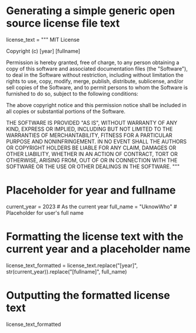 # Generating a simple generic open source license file text

license_text = """
MIT License

Copyright (c) [year] [fullname]

Permission is hereby granted, free of charge, to any person obtaining a copy
of this software and associated documentation files (the "Software"), to deal
in the Software without restriction, including without limitation the rights
to use, copy, modify, merge, publish, distribute, sublicense, and/or sell
copies of the Software, and to permit persons to whom the Software is
furnished to do so, subject to the following conditions:

The above copyright notice and this permission notice shall be included in all
copies or substantial portions of the Software.

THE SOFTWARE IS PROVIDED "AS IS", WITHOUT WARRANTY OF ANY KIND, EXPRESS OR
IMPLIED, INCLUDING BUT NOT LIMITED TO THE WARRANTIES OF MERCHANTABILITY,
FITNESS FOR A PARTICULAR PURPOSE AND NONINFRINGEMENT. IN NO EVENT SHALL THE
AUTHORS OR COPYRIGHT HOLDERS BE LIABLE FOR ANY CLAIM, DAMAGES OR OTHER
LIABILITY, WHETHER IN AN ACTION OF CONTRACT, TORT OR OTHERWISE, ARISING FROM,
OUT OF OR IN CONNECTION WITH THE SOFTWARE OR THE USE OR OTHER DEALINGS IN THE
SOFTWARE.
"""

# Placeholder for year and fullname
current_year = 2023  # As the current year
full_name = "UknowWho"  # Placeholder for user's full name

# Formatting the license text with the current year and a placeholder name
license_text_formatted = license_text.replace("[year]", str(current_year)).replace("[fullname]", full_name)

# Outputting the formatted license text
license_text_formatted
